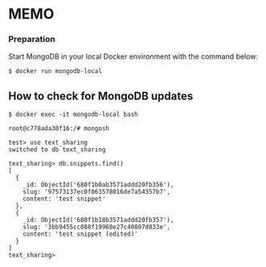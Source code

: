 # MEMO
### Preparation
Start MongoDB in your local Docker environment with the command below:
```
$ docker run mongodb-local
```

## How to check for MongoDB updates
```
$ docker exec -it mongodb-local bash

root@c778ada30f16:/# mongosh

test> use text_sharing
switched to db text_sharing

text_sharing> db.snippets.find()
[
  {
    _id: ObjectId('680f1b0ab3571addd20fb356'),
    slug: '97573137ec0f063578016de7a54357b7',
    content: 'test snippet'
  },
  {
    _id: ObjectId('680f1b18b3571addd20fb357'),
    slug: '3bb9455cc088f19968e27c40807d833e',
    content: 'test snippet (edited)'
  }
]
text_sharing> 
```
